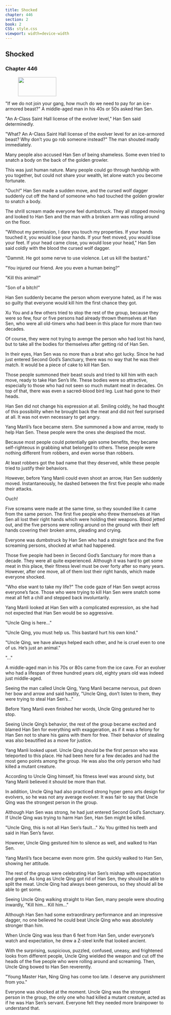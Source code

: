 ```yaml
---
title: Shocked
chapter: 446
section: 2
book: 2
CSS: style.css
viewport: width=device-width
---
```


## Shocked

### Chapter 446

<figure>
	<img src="../Images/gem.gif" alt="" id="gem" width="120" height="60" />
</figure>

"If we do not join your gang, how much do we need to pay for an ice-armored beast?" A middle-aged man in his 40s or 50s asked Han Sen.

"An A-Class Saint Hall license of the evolver level," Han Sen said determinedly.

"What? An A-Class Saint Hall license of the evolver level for an ice-armored beast? Why don’t you go rob someone instead?" The man shouted madly immediately.

Many people also accused Han Sen of being shameless. Some even tried to snatch a body on the back of the golden growler.

This was just human nature. Many people could go through hardship with you together, but could not share your wealth, let alone watch you become fortunate.

"Ouch!" Han Sen made a sudden move, and the cursed wolf dagger suddenly cut off the hand of someone who had touched the golden growler to snatch a body.

The shrill scream made everyone feel dumbstruck. They all stopped moving and looked to Han Sen and the man with a broken arm was rolling around on the floor.

"Without my permission, I dare you touch my properties. If your hands touched it, you would lose your hands. If your feet moved, you would lose your feet. If your head came close, you would lose your head," Han Sen said coldly with the blood the cursed wolf dagger.

"Dammit. He got some nerve to use violence. Let us kill the bastard."

"You injured our friend. Are you even a human being?"

"Kill this animal!"

"Son of a bitch!"

Han Sen suddenly became the person whom everyone hated, as if he was so guilty that everyone would kill him the first chance they got.

Xu You and a few others tried to stop the rest of the group, because they were so few, four or five persons had already thrown themselves at Han Sen, who were all old-timers who had been in this place for more than two decades.

Of course, they were not trying to avenge the person who had lost his hand, but to take all the bodies for themselves after getting rid of Han Sen.

In their eyes, Han Sen was no more than a brat who got lucky. Since he had just entered Second God’s Sanctuary, there was no way that he was their match. It would be a piece of cake to kill Han Sen.

Those people summoned their beast souls and tried to kill him with each move, ready to take Han Sen’s life. These bodies were so attractive, especially to those who had not seen so much mutant meat in decades. On top of that, there was even a sacred-blood bird leg. Lust had gone to their heads.

Han Sen did not change his expression at all. Smiling coldly, he had thought of this possibility when he brought back the meat and did not feel surprised at all. It was not even necessary to get angry.

Yang Manli’s face became stern. She summoned a bow and arrow, ready to help Han Sen. These people were the ones she despised the most.

Because most people could potentially gain some benefits, they became self-righteous in grabbing what belonged to others. These people were nothing different from robbers, and even worse than robbers.

At least robbers got the bad name that they deserved, while these people tried to justify their behaviors.

However, before Yang Manli could even shoot an arrow, Han Sen suddenly moved. Instantaneously, he dashed between the first five people who made their attacks.

Ouch!

Five screams were made at the same time, so they sounded like it came from the same person. The first five people who threw themselves at Han Sen all lost their right hands which were holding their weapons. Blood jetted out, and the five persons were rolling around on the ground with their left hands covering their broken arms, pleading and crying.

Everyone was dumbstruck by Han Sen who had a straight face and the five screaming persons, shocked at what had happened.

Those five people had been in Second God’s Sanctuary for more than a decade. They were all quite experienced. Although it was hard to get some meat in this place, their fitness level must be over forty after so many years. However, after one move, all of them lost their right hands, which made everyone shocked.

"Who else want to take my life?" The code gaze of Han Sen swept across everyone’s face. Those who were trying to kill Han Sen were snatch some meat all felt a chill and stepped back involuntarily.

Yang Manli looked at Han Sen with a complicated expression, as she had not expected that Han Sen would be so aggressive.

"Uncle Qing is here…"

"Uncle Qing, you must help us. This bastard hurt his own kind."

"Uncle Qing, we have always helped each other, and he is cruel even to one of us. He’s just an animal."

"…"

A middle-aged man in his 70s or 80s came from the ice cave. For an evolver who had a lifespan of three hundred years old, eighty years old was indeed just middle-aged.

Seeing the man called Uncle Qing, Yang Manli became nervous, put down her bow and arrow and said hastily, "Uncle Qing, don’t listen to them, they were trying to steal Han Sen’s…"

Before Yang Manli even finished her words, Uncle Qing gestured her to stop.

Seeing Uncle Qing’s behavior, the rest of the group became excited and blamed Han Sen for everything with exaggeration, as if it was a felony for Han Sen not to share his gains with them for free. Their behavior of stealing was also beautified as a move for justice.

Yang Manli looked upset. Uncle Qing should be the first person who was teleported to this place. He had been here for a few decades and had the most geno points among the group. He was also the only person who had killed a mutant creature.

According to Uncle Qing himself, his fitness level was around sixty, but Yang Manli believed it should be more than that.

In addition, Uncle Qing had also practiced strong hyper geno arts design for evolvers, so he was not any average evolver. It was fair to say that Uncle Qing was the strongest person in the group.

Although Han Sen was strong, he had just entered Second God’s Sanctuary. If Uncle Qing was trying to harm Han Sen, Han Sen might be killed.

"Uncle Qing, this is not all Han Sen’s fault…" Xu You gritted his teeth and said in Han Sen’s favor.

However, Uncle Qing gestured him to silence as well, and walked to Han Sen.

Yang Manli’s face became even more grim. She quickly walked to Han Sen, showing her attitude.

The rest of the group were celebrating Han Sen’s mishap with expectation and greed. As long as Uncle Qing got rid of Han Sen, they should be able to split the meat. Uncle Qing had always been generous, so they should all be able to get some.

Seeing Uncle Qing walking straight to Han Sen, many people were shouting inwardly, "Kill him… Kill him…"

Although Han Sen had some extraordinary performance and an impressive dagger, no one believed he could beat Uncle Qing who was absolutely stronger than him.

When Uncle Qing was less than 6 feet from Han Sen, under everyone’s watch and expectation, he drew a Z-steel knife that looked ancient.

With the surprising, suspicious, puzzled, confused, uneasy, and frightened looks from different people, Uncle Qing wielded the weapon and cut off the heads of the five people who were rolling around and screaming. Then, Uncle Qing bowed to Han Sen reverently.

"Young Master Han, Ning Qing has come too late. I deserve any punishment from you."

Everyone was shocked at the moment. Uncle Qing was the strongest person in the group, the only one who had killed a mutant creature, acted as if he was Han Sen’s servant. Everyone felt they needed more brainpower to understand that.